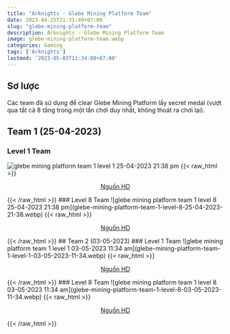 ```yaml
---
title: "Arknights - Glebe Mining Platform Team"
date: 2023-04-25T21:31:49+07:00
slug: "glebe-mining-platform-team"
description: Arknights - Glebe Mining Platform Team
image: glebe-mining-platform-team.webp
categories: Gaming
tags: ['Arknights']
lastmod: '2023-05-03T11:34:00+07:00'
---
```

## Sơ lược   
Các team đã sử dụng để clear Glebe Mining Platform lấy secret medal (vượt qua tất cả 8 tầng trong một lần chơi duy nhất, không thoát ra chơi lại).
## Team 1 (25-04-2023)
### Level 1 Team    
![glebe mining platform team 1 level 1 25-04-2023 21:38 pm](glebe-mining-platform-team-1-level-1-25-04-2023-21-38.webp)
{{< raw_html >}} 
<p style="text-align: center;"><a class="link" href="https://imgur.com/nQpsdyX" target="_blank" rel="noopener">Nguồn HD</a></p>
{{< /raw_html >}}
### Level 8 Team
![glebe mining platform team 1 level 8 25-04-2023 21:38 pm](glebe-mining-platform-team-1-level-8-25-04-2023-21-38.webp)
{{< raw_html >}} 
<p style="text-align: center;"><a class="link" href="https://imgur.com/1IVipMY" target="_blank" rel="noopener">Nguồn HD</a></p>
{{< /raw_html >}}   
## Team 2 (03-05-2023)
### Level 1 Team    
![glebe mining platform team 1 level 1 03-05-2023 11:34 am](glebe-mining-platform-team-1-level-1-03-05-2023-11-34.webp)
{{< raw_html >}} 
<p style="text-align: center;"><a class="link" href="https://imgur.com/DR26V0t" target="_blank" rel="noopener">Nguồn HD</a></p>
{{< /raw_html >}}
### Level 8 Team
![glebe mining platform team 1 level 8 03-05-2023 11:34 am](glebe-mining-platform-team-1-level-8-03-05-2023-11-34.webp)
{{< raw_html >}} 
<p style="text-align: center;"><a class="link" href="https://imgur.com/4yYJo2H" target="_blank" rel="noopener">Nguồn HD</a></p>
{{< /raw_html >}}  

